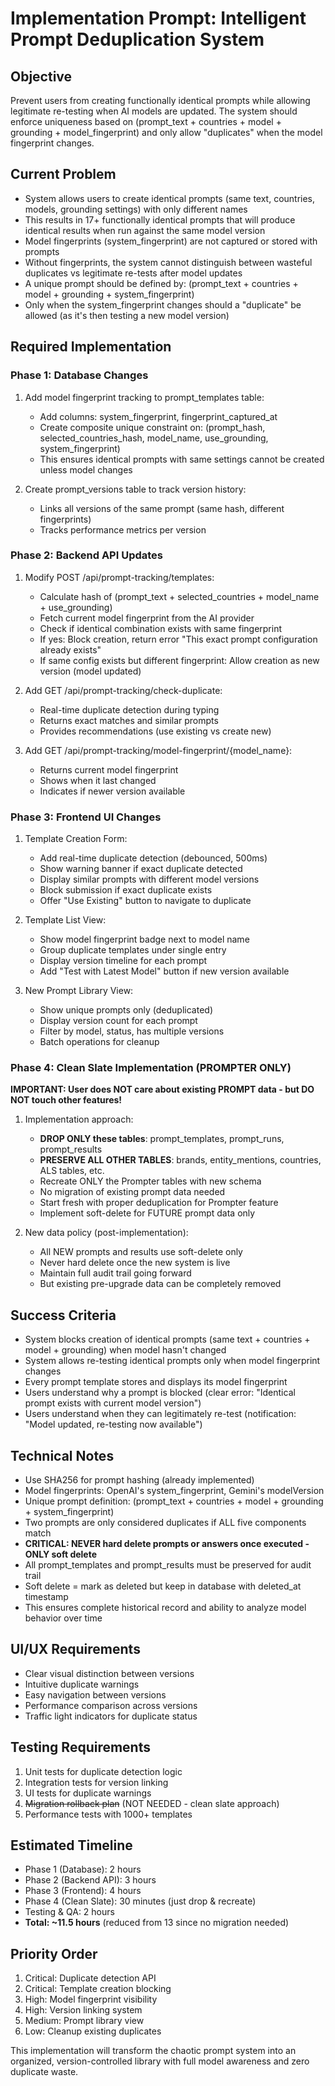 # Implementation Prompt: Intelligent Prompt Deduplication System

## Objective
Prevent users from creating functionally identical prompts while allowing legitimate re-testing when AI models are updated. The system should enforce uniqueness based on (prompt_text + countries + model + grounding + model_fingerprint) and only allow "duplicates" when the model fingerprint changes.

## Current Problem
- System allows users to create identical prompts (same text, countries, models, grounding settings) with only different names
- This results in 17+ functionally identical prompts that will produce identical results when run against the same model version
- Model fingerprints (system_fingerprint) are not captured or stored with prompts
- Without fingerprints, the system cannot distinguish between wasteful duplicates vs legitimate re-tests after model updates
- A unique prompt should be defined by: (prompt_text + countries + model + grounding + system_fingerprint)
- Only when the system_fingerprint changes should a "duplicate" be allowed (as it's then testing a new model version)

## Required Implementation

### Phase 1: Database Changes
1. Add model fingerprint tracking to prompt_templates table:
   - Add columns: system_fingerprint, fingerprint_captured_at
   - Create composite unique constraint on: (prompt_hash, selected_countries_hash, model_name, use_grounding, system_fingerprint)
   - This ensures identical prompts with same settings cannot be created unless model changes

2. Create prompt_versions table to track version history:
   - Links all versions of the same prompt (same hash, different fingerprints)
   - Tracks performance metrics per version

### Phase 2: Backend API Updates
1. Modify POST /api/prompt-tracking/templates:
   - Calculate hash of (prompt_text + selected_countries + model_name + use_grounding)
   - Fetch current model fingerprint from the AI provider
   - Check if identical combination exists with same fingerprint
   - If yes: Block creation, return error "This exact prompt configuration already exists"
   - If same config exists but different fingerprint: Allow creation as new version (model updated)

2. Add GET /api/prompt-tracking/check-duplicate:
   - Real-time duplicate detection during typing
   - Returns exact matches and similar prompts
   - Provides recommendations (use existing vs create new)

3. Add GET /api/prompt-tracking/model-fingerprint/{model_name}:
   - Returns current model fingerprint
   - Shows when it last changed
   - Indicates if newer version available

### Phase 3: Frontend UI Changes
1. Template Creation Form:
   - Add real-time duplicate detection (debounced, 500ms)
   - Show warning banner if exact duplicate detected
   - Display similar prompts with different model versions
   - Block submission if exact duplicate exists
   - Offer "Use Existing" button to navigate to duplicate

2. Template List View:
   - Show model fingerprint badge next to model name
   - Group duplicate templates under single entry
   - Display version timeline for each prompt
   - Add "Test with Latest Model" button if new version available

3. New Prompt Library View:
   - Show unique prompts only (deduplicated)
   - Display version count for each prompt
   - Filter by model, status, has multiple versions
   - Batch operations for cleanup

### Phase 4: Clean Slate Implementation (PROMPTER ONLY)
**IMPORTANT: User does NOT care about existing PROMPT data - but DO NOT touch other features!**

1. Implementation approach:
   - **DROP ONLY these tables**: prompt_templates, prompt_runs, prompt_results
   - **PRESERVE ALL OTHER TABLES**: brands, entity_mentions, countries, ALS tables, etc.
   - Recreate ONLY the Prompter tables with new schema
   - No migration of existing prompt data needed
   - Start fresh with proper deduplication for Prompter feature
   - Implement soft-delete for FUTURE prompt data only

2. New data policy (post-implementation):
   - All NEW prompts and results use soft-delete only
   - Never hard delete once the new system is live
   - Maintain full audit trail going forward
   - But existing pre-upgrade data can be completely removed

## Success Criteria
- System blocks creation of identical prompts (same text + countries + model + grounding) when model hasn't changed
- System allows re-testing identical prompts only when model fingerprint changes
- Every prompt template stores and displays its model fingerprint
- Users understand why a prompt is blocked (clear error: "Identical prompt exists with current model version")
- Users understand when they can legitimately re-test (notification: "Model updated, re-testing now available")

## Technical Notes
- Use SHA256 for prompt hashing (already implemented)
- Model fingerprints: OpenAI's system_fingerprint, Gemini's modelVersion
- Unique prompt definition: (prompt_text + countries + model + grounding + system_fingerprint)
- Two prompts are only considered duplicates if ALL five components match
- **CRITICAL: NEVER hard delete prompts or answers once executed - ONLY soft delete**
- All prompt_templates and prompt_results must be preserved for audit trail
- Soft delete = mark as deleted but keep in database with deleted_at timestamp
- This ensures complete historical record and ability to analyze model behavior over time

## UI/UX Requirements
- Clear visual distinction between versions
- Intuitive duplicate warnings
- Easy navigation between versions
- Performance comparison across versions
- Traffic light indicators for duplicate status

## Testing Requirements
1. Unit tests for duplicate detection logic
2. Integration tests for version linking
3. UI tests for duplicate warnings
4. ~~Migration rollback plan~~ (NOT NEEDED - clean slate approach)
5. Performance tests with 1000+ templates

## Estimated Timeline
- Phase 1 (Database): 2 hours
- Phase 2 (Backend API): 3 hours  
- Phase 3 (Frontend): 4 hours
- Phase 4 (Clean Slate): 30 minutes (just drop & recreate)
- Testing & QA: 2 hours
- **Total: ~11.5 hours** (reduced from 13 since no migration needed)

## Priority Order
1. Critical: Duplicate detection API
2. Critical: Template creation blocking
3. High: Model fingerprint visibility
4. High: Version linking system
5. Medium: Prompt library view
6. Low: Cleanup existing duplicates

This implementation will transform the chaotic prompt system into an organized, version-controlled library with full model awareness and zero duplicate waste.